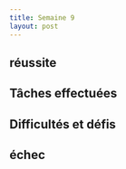 ```yaml
---
title: Semaine 9
layout: post
---
```


## réussite


## Tâches effectuées



## Difficultés et défis



## échec
